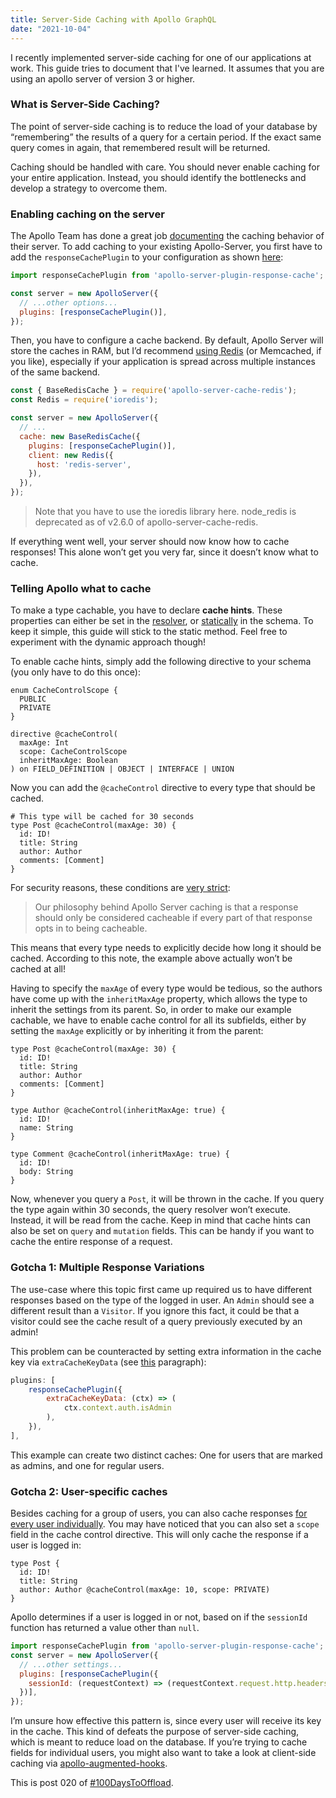 ```yaml
---
title: Server-Side Caching with Apollo GraphQL
date: "2021-10-04"
---
```


I recently implemented server-side caching for one of our applications at work.
This guide tries to document that I've learned. It assumes that you are using
an apollo server of version 3 or higher.

### What is Server-Side Caching?

The point of server-side caching is to reduce the load of your database by
“remembering” the results of a query for a certain period. If the exact same
query comes in again, that remembered result will be returned.

Caching should be handled with care. You should never enable caching for your
entire application. Instead, you should identify the bottlenecks and develop a
strategy to overcome them.

### Enabling caching on the server

The Apollo Team has done a great job
[documenting](https://www.apollographql.com/docs/apollo-server/performance/caching/)
the caching behavior of their server. To add caching to your existing
Apollo-Server, you first have to add the `responseCachePlugin` to your
configuration as shown
[here](https://www.apollographql.com/docs/apollo-server/performance/caching/#caching-with-responsecacheplugin-advanced):

```js
import responseCachePlugin from 'apollo-server-plugin-response-cache';

const server = new ApolloServer({
  // ...other options...
  plugins: [responseCachePlugin()],
});
```

Then, you have to configure a cache backend. By default, Apollo Server will
store the caches in RAM, but I’d recommend [using
Redis](https://www.apollographql.com/docs/apollo-server/data/data-sources/#using-memcachedredis-as-a-cache-storage-backend)
(or Memcached, if you like), especially if your application is spread across
multiple instances of the same backend.

```js
const { BaseRedisCache } = require('apollo-server-cache-redis');
const Redis = require('ioredis');

const server = new ApolloServer({
  // ...
  cache: new BaseRedisCache({
    plugins: [responseCachePlugin()],
    client: new Redis({
      host: 'redis-server',
    }),
  }),
});
```

> Note that you have to use the ioredis library here. node_redis is deprecated
> as of v2.6.0 of apollo-server-cache-redis.

If everything went well, your server should now know how to cache responses!
This alone won’t get you very far, since it doesn’t know what to cache.

### Telling Apollo what to cache

To make a type cachable, you have to declare **cache hints**. These properties
can either be set in the
[resolver](https://www.apollographql.com/docs/apollo-server/performance/caching/#in-your-resolvers-dynamic),
or
[statically](https://www.apollographql.com/docs/apollo-server/performance/caching/#in-your-schema-static)
in the schema. To keep it simple, this guide will stick to the static method.
Feel free to experiment with the dynamic approach though!

To enable cache hints, simply add the following directive to your schema (you
only have to do this once):

```gql
enum CacheControlScope {
  PUBLIC
  PRIVATE
}

directive @cacheControl(
  maxAge: Int
  scope: CacheControlScope
  inheritMaxAge: Boolean
) on FIELD_DEFINITION | OBJECT | INTERFACE | UNION
```

Now you can add the `@cacheControl` directive to every type that should be cached.

```gql
# This type will be cached for 30 seconds
type Post @cacheControl(maxAge: 30) {
  id: ID!
  title: String
  author: Author
  comments: [Comment]
}
```

For security reasons, these conditions are [very
strict](https://www.apollographql.com/docs/apollo-server/performance/caching/#why-are-these-the-maxage-defaults):

> Our philosophy behind Apollo Server caching is that a response should only be
> considered cacheable if every part of that response opts in to being
> cacheable.

This means that every type needs to explicitly decide how long it should be
cached. According to this note, the example above actually won’t be cached at
all!

Having to specify the `maxAge` of every type would be tedious, so the authors
have come up with the `inheritMaxAge` property, which allows the type to
inherit the settings from its parent. So, in order to make our example
cachable, we have to enable cache control for all its subfields, either by
setting the `maxAge` explicitly or by inheriting it from the parent:

```gql
type Post @cacheControl(maxAge: 30) {
  id: ID!
  title: String
  author: Author
  comments: [Comment]
}

type Author @cacheControl(inheritMaxAge: true) {
  id: ID!
  name: String
}

type Comment @cacheControl(inheritMaxAge: true) {
  id: ID!
  body: String
}
```

Now, whenever you query a `Post`, it will be thrown in the cache. If you query
the type again within 30 seconds, the query resolver won’t execute. Instead, it
will be read from the cache. Keep in mind that cache hints can also be set on
`query` and `mutation` fields. This can be handy if you want to cache the
entire response of a request.

### Gotcha 1: Multiple Response Variations

The use-case where this topic first came up required us to have different
responses based on the type of the logged in user. An `Admin` should see a
different result than a `Visitor`. If you ignore this fact, it could be that a
visitor could see the cache result of a query previously executed by an admin!

This problem can be counteracted by setting extra information in the cache key
via `extraCacheKeyData` (see
[this](https://www.apollographql.com/docs/apollo-server/performance/caching/#configuring-reads-and-writes)
paragraph):

```js
plugins: [
    responseCachePlugin({
        extraCacheKeyData: (ctx) => (
            ctx.context.auth.isAdmin
        ),
    }),
],
```

This example can create two distinct caches: One for users that are marked as
admins, and one for regular users.

### Gotcha 2: User-specific caches

Besides caching for a group of users, you can also cache responses [for every
user
individually](https://www.apollographql.com/docs/apollo-server/performance/caching/#identifying-users-for-private-responses).
You may have noticed that you can also set a `scope` field in the cache control
directive. This will only cache the response if a user is logged in:

```gql
type Post {
  id: ID!
  title: String
  author: Author @cacheControl(maxAge: 10, scope: PRIVATE)
}
```

Apollo determines if a user is logged in or not, based on if the `sessionId`
function has returned a value other than `null`.

```js
import responseCachePlugin from 'apollo-server-plugin-response-cache';
const server = new ApolloServer({
  // ...other settings...
  plugins: [responseCachePlugin({
    sessionId: (requestContext) => (requestContext.request.http.headers.get('sessionid') || null),
  })],
});
```

I’m unsure how effective this pattern is, since every user will receive its key
in the cache. This kind of defeats the purpose of server-side caching, which is
meant to reduce load on the database. If you’re trying to cache fields for
individual users, you might also want to take a look at client-side caching via
[apollo-augmented-hooks](https://github.com/appmotion/apollo-augmented-hooks).

This is post 020 of [#100DaysToOffload](https://100daystooffload.com/).

